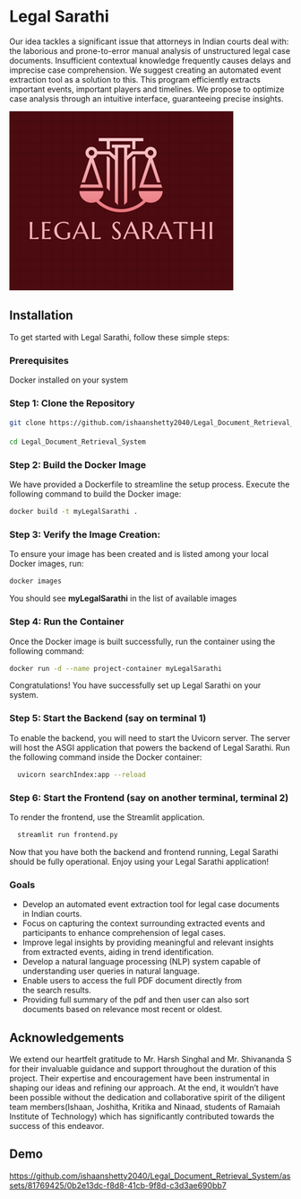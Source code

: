 
# Legal Sarathi

Our idea tackles a significant issue that attorneys in Indian courts deal with: the laborious and prone-to-error manual analysis of unstructured legal case documents. Insufficient contextual knowledge frequently causes delays and imprecise case comprehension. We suggest creating an automated event extraction tool as a solution to this. This program efficiently extracts important events, important players and timelines. We propose to optimize case analysis through an intuitive interface, guaranteeing precise insights.


![Logo](https://raw.githubusercontent.com/ishaanshetty2040/Legal_Document_Retrieval_System/main/LOGO-PROJECT.png)


## Installation

To get started with Legal Sarathi, follow these simple steps:

### Prerequisites
Docker installed on your system

### Step 1: Clone the Repository

```bash
git clone https://github.com/ishaanshetty2040/Legal_Document_Retrieval_System.git

cd Legal_Document_Retrieval_System
```
### Step 2: Build the Docker Image
We have provided a Dockerfile to streamline the setup process. Execute the following command to build the Docker image:
```bash
docker build -t myLegalSarathi .

```

### Step 3: Verify the Image Creation:
To ensure your image has been created and is listed among your local Docker images, run:
```bash
docker images

```
You should see **myLegalSarathi** in the list of available images

### Step 4: Run the Container
Once the Docker image is built successfully, run the container using the following command:
```bash
docker run -d --name project-container myLegalSarathi


```
Congratulations! You have successfully set up Legal Sarathi on your system.

### Step 5: Start the Backend (say on terminal 1)

To enable the backend, you will need to start the Uvicorn server. The server will host the ASGI application that powers the backend of Legal Sarathi. Run the following command inside the Docker container:
⁠ 
```bash
  uvicorn searchIndex:app --reload
```

### Step 6: Start the Frontend (say on another terminal, terminal 2)
To render the frontend, use the Streamlit application.

```bash
  streamlit run frontend.py
```


Now that you have both the backend and frontend running, Legal Sarathi should be fully operational. Enjoy using your Legal Sarathi application!

### Goals
* Develop an automated event extraction tool for legal case documents in Indian courts.
* Focus on capturing the context surrounding extracted events and participants to enhance comprehension of legal cases.
* Improve legal insights by providing meaningful and relevant insights from extracted events, aiding in trend identification.
* Develop a natural language processing (NLP) system capable of understanding user queries in natural language.
* Enable users to access the full PDF document directly from the search results.
* Providing full summary of the pdf and then user can also sort documents based on relevance most recent or oldest.

## Acknowledgements

We extend our heartfelt gratitude to Mr. Harsh Singhal and Mr. Shivananda S for their invaluable guidance and support throughout the duration of this project. Their expertise and encouragement have been instrumental in shaping our ideas and refining our approach. 
At the end, it wouldn’t have been possible without the dedication and collaborative spirit of the diligent team members(Ishaan, Joshitha, Kritika and Ninaad, students of Ramaiah Institute of Technology) which has significantly contributed towards the success of this endeavor.


## Demo

https://github.com/ishaanshetty2040/Legal_Document_Retrieval_System/assets/81769425/0b2e13dc-f8d8-41cb-9f8d-c3d3ae690bb7


